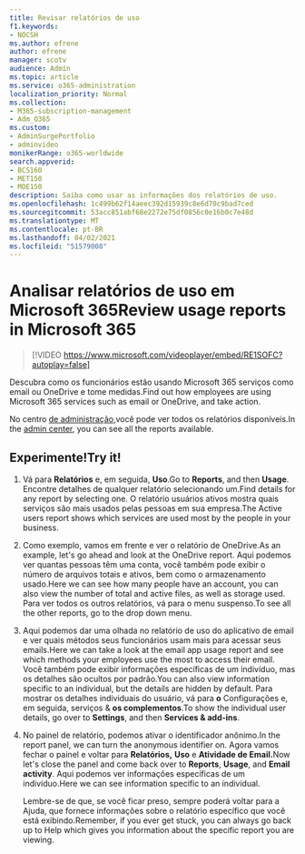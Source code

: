 ```yaml
---
title: Revisar relatórios de uso
f1.keywords:
- NOCSH
ms.author: efrene
author: efrene
manager: scotv
audience: Admin
ms.topic: article
ms.service: o365-administration
localization_priority: Normal
ms.collection:
- M365-subscription-management
- Adm_O365
ms.custom:
- AdminSurgePortfolio
- adminvideo
monikerRange: o365-worldwide
search.appverid:
- BCS160
- MET150
- MOE150
description: Saiba como usar as informações dos relatórios de uso.
ms.openlocfilehash: 1c499b62f14aeec392d15939c8e6d70c9bad7ced
ms.sourcegitcommit: 53acc851abf68e2272e75df0856c0e16b0c7e48d
ms.translationtype: MT
ms.contentlocale: pt-BR
ms.lasthandoff: 04/02/2021
ms.locfileid: "51579008"
---
```

# <a name="review-usage-reports-in-microsoft-365"></a><span data-ttu-id="0e7a0-103">Analisar relatórios de uso em Microsoft 365</span><span class="sxs-lookup"><span data-stu-id="0e7a0-103">Review usage reports in Microsoft 365</span></span>

> [!VIDEO https://www.microsoft.com/videoplayer/embed/RE1SOFC?autoplay=false]

<span data-ttu-id="0e7a0-104">Descubra como os funcionários estão usando Microsoft 365 serviços como email ou OneDrive e tome medidas.</span><span class="sxs-lookup"><span data-stu-id="0e7a0-104">Find out how employees are using Microsoft 365 services such as email or OneDrive, and take action.</span></span>

<span data-ttu-id="0e7a0-105">No centro [de administração,](https://admin.microsoft.com)você pode ver todos os relatórios disponíveis.</span><span class="sxs-lookup"><span data-stu-id="0e7a0-105">In the [admin center](https://admin.microsoft.com), you can see all the reports available.</span></span>

## <a name="try-it"></a><span data-ttu-id="0e7a0-106">Experimente!</span><span class="sxs-lookup"><span data-stu-id="0e7a0-106">Try it!</span></span>

1. <span data-ttu-id="0e7a0-107">Vá para **Relatórios** e, em seguida, **Uso**.</span><span class="sxs-lookup"><span data-stu-id="0e7a0-107">Go to **Reports**, and then **Usage**.</span></span> <span data-ttu-id="0e7a0-108">Encontre detalhes de qualquer relatório selecionando um.</span><span class="sxs-lookup"><span data-stu-id="0e7a0-108">Find details for any report by selecting one.</span></span> <span data-ttu-id="0e7a0-109">O relatório usuários ativos mostra quais serviços são mais usados pelas pessoas em sua empresa.</span><span class="sxs-lookup"><span data-stu-id="0e7a0-109">The Active users report shows which services are used most by the people in your business.</span></span>
1. <span data-ttu-id="0e7a0-110">Como exemplo, vamos em frente e ver o relatório de OneDrive.</span><span class="sxs-lookup"><span data-stu-id="0e7a0-110">As an example, let's go ahead and look at the OneDrive report.</span></span> <span data-ttu-id="0e7a0-111">Aqui podemos ver quantas pessoas têm uma conta, você também pode exibir o número de arquivos totais e ativos, bem como o armazenamento usado.</span><span class="sxs-lookup"><span data-stu-id="0e7a0-111">Here we can see how many people have an account, you can also view the number of total and active files, as well as storage used.</span></span> <span data-ttu-id="0e7a0-112">Para ver todos os outros relatórios, vá para o menu suspenso.</span><span class="sxs-lookup"><span data-stu-id="0e7a0-112">To see all the other reports, go to the drop down menu.</span></span>
1. <span data-ttu-id="0e7a0-113">Aqui podemos dar uma olhada no relatório de uso do aplicativo de email e ver quais métodos seus funcionários usam mais para acessar seus emails.</span><span class="sxs-lookup"><span data-stu-id="0e7a0-113">Here we can take a look at the email app usage report and see which methods your employees use the most to access their email.</span></span> <span data-ttu-id="0e7a0-114">Você também pode exibir informações específicas de um indivíduo, mas os detalhes são ocultos por padrão.</span><span class="sxs-lookup"><span data-stu-id="0e7a0-114">You can also view information specific to an individual, but the details are hidden by default.</span></span> <span data-ttu-id="0e7a0-115">Para mostrar os detalhes individuais do usuário, vá para **o** Configurações e, em seguida, serviços & **os complementos**.</span><span class="sxs-lookup"><span data-stu-id="0e7a0-115">To show the individual user details, go over to **Settings**, and then **Services & add-ins**.</span></span>
1. <span data-ttu-id="0e7a0-116">No painel de relatório, podemos ativar o identificador anônimo.</span><span class="sxs-lookup"><span data-stu-id="0e7a0-116">In the report panel, we can turn the anonymous identifier on.</span></span> <span data-ttu-id="0e7a0-117">Agora vamos fechar o painel e voltar para **Relatórios,** **Uso** e **Atividade de Email.**</span><span class="sxs-lookup"><span data-stu-id="0e7a0-117">Now let's close the panel and come back over to **Reports**, **Usage**, and **Email activity**.</span></span> <span data-ttu-id="0e7a0-118">Aqui podemos ver informações específicas de um indivíduo.</span><span class="sxs-lookup"><span data-stu-id="0e7a0-118">Here we can see information specific to an individual.</span></span>

    <span data-ttu-id="0e7a0-119">Lembre-se de que, se você ficar preso, sempre poderá voltar para a Ajuda, que fornece informações sobre o relatório específico que você está exibindo.</span><span class="sxs-lookup"><span data-stu-id="0e7a0-119">Remember, if you ever get stuck, you can always go back up to Help which gives you information about the specific report you are viewing.</span></span>
